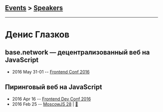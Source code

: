 ## [Events](../README.md) > [Speakers](../speakers.md)
---

# Денис Глазков

## base.network — децентрализованный веб на JavaScript
- 2016 May 31-01 -- [Frontend Conf 2016](https://www.youtube.com/watch?v=odWf2c9n4do)    
## Пиринговый веб на JavaScript
- 2016 Apr 16 -- [Frontend Dev Conf 2016](https://www.youtube.com/watch?v=ilCmkgto_0U)    
- 2016 Feb 25 -- [MoscowJS 28](https://it.mail.ru/video/468/)  | [:notebook:](https://www.slideshare.net/moscowjs/javascript-moscowjs-28)  
